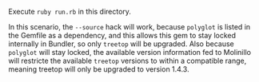 Execute `ruby run.rb` in this directory.

In this scenario, the `--source` hack will work, because `polyglot` is listed in the Gemfile as
a dependency, and this allows this gem to stay locked internally in Bundler, so only `treetop`
will be upgraded. Also because `polyglot` will stay locked, the available version information
fed to Molinillo will restricte the available `treetop` versions to within a compatible range,
meaning treetop will only be upgraded to version 1.4.3.
